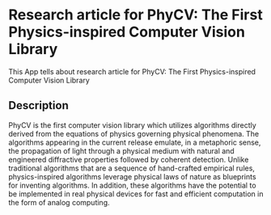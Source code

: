 # Research article for PhyCV: The First Physics-inspired Computer Vision Library

This App tells about research article for PhyCV: The First Physics-inspired Computer Vision Library

## Description

PhyCV is the first computer vision library which utilizes algorithms directly derived from the equations of physics governing physical phenomena. The algorithms appearing in the current release emulate, in a metaphoric sense, the propagation of light through a physical medium with natural and engineered diffractive properties followed by coherent detection. Unlike traditional algorithms that are a sequence of hand-crafted empirical rules, physics-inspired algorithms leverage physical laws of nature as blueprints for inventing algorithms. In addition, these algorithms have the potential to be implemented in real physical devices for fast and efficient computation in the form of analog computing.
